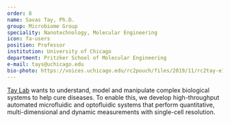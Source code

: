 ```yaml
---
order: 8
name: Savas Tay, Ph.D.
group: Microbiome Group
speciality: Nanotechnology, Molecular Engineering
icon: fa-users
position: Professor
institution: University of Chicago
department: Pritzker School of Molecular Engineering
e-mail: tays@uchicago.edu
bio-photo: https://voices.uchicago.edu/rc2pouch/files/2019/11/rc2tay-e1573842068358.jpg
---
```


[Tay Lab](https://taylab.uchicago.edu/) wants to understand, model and manipulate complex biological systems to help cure diseases. To enable this, we develop high-throughput automated microfluidic and optofluidic systems that perform quantitative, multi-dimensional and dynamic measurements with single-cell resolution.
